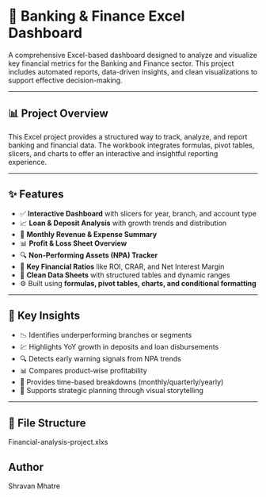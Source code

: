 # 🏦 Banking & Finance Excel Dashboard

A comprehensive Excel-based dashboard designed to analyze and visualize key financial metrics for the Banking and Finance sector. This project includes automated reports, data-driven insights, and clean visualizations to support effective decision-making.

---

## 📊 Project Overview

This Excel project provides a structured way to track, analyze, and report banking and financial data. The workbook integrates formulas, pivot tables, slicers, and charts to offer an interactive and insightful reporting experience.

---

## ✨ Features

- ✅ **Interactive Dashboard** with slicers for year, branch, and account type
- 📈 **Loan & Deposit Analysis** with growth trends and distribution
- 🏦 **Monthly Revenue & Expense Summary**
- 📊 **Profit & Loss Sheet Overview**
- 🔍 **Non-Performing Assets (NPA) Tracker**
- 📌 **Key Financial Ratios** like ROI, CRAR, and Net Interest Margin
- 📂 **Clean Data Sheets** with structured tables and dynamic ranges
- ⚙️ Built using **formulas, pivot tables, charts, and conditional formatting**

---

## 📌 Key Insights

- 📉 Identifies underperforming branches or segments
- 💹 Highlights YoY growth in deposits and loan disbursements
- 🔍 Detects early warning signals from NPA trends
- 📊 Compares product-wise profitability
- 📆 Provides time-based breakdowns (monthly/quarterly/yearly)
- 🚀 Supports strategic planning through visual storytelling

---

## 📁 File Structure
Financial-analysis-project.xlxs


## Author
Shravan Mhatre
